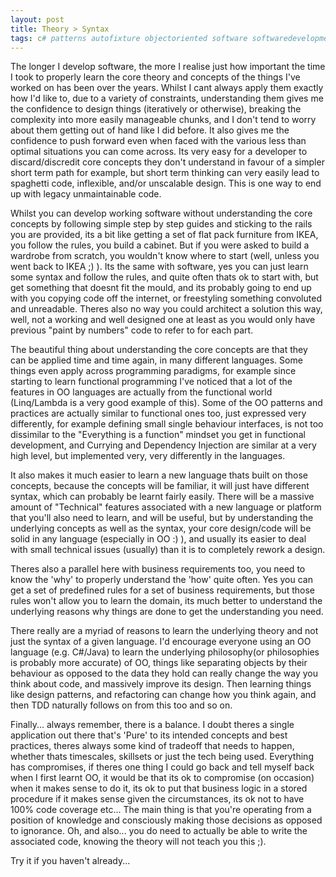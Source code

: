 ```yaml
---
layout: post
title: Theory > Syntax
tags: c# patterns autofixture objectoriented software softwaredevelopment development
---
```


The longer I develop software, the more I realise just how important the time I took to properly learn the core theory and concepts of the things I've worked on has been over the years. Whilst I cant always apply them exactly how I'd like to, due to a variety of constraints, understanding them gives me the confidence to design things (iteratively or otherwise), breaking the complexity into more easily manageable chunks, and I don't tend to worry about them getting out of hand like I did before. It also gives me the confidence to push forward even when faced with the various less than optimal situations you can come across. Its very easy for a developer to discard/discredit core concepts they don't understand in favour of a simpler short term path for example, but short term thinking can very easily lead to spaghetti code, inflexible, and/or unscalable design. This is one way to end up with legacy unmaintainable code. 

Whilst you can develop working software without understanding the core concepts by following simple step by step guides and sticking to the rails you are provided, its a bit like getting a set of flat pack furniture from IKEA, you follow the rules, you build a cabinet. But if you were asked to build a wardrobe from scratch, you wouldn't know where to start (well, unless you went back to IKEA ;) ). Its the same with software, yes you can just learn some syntax and follow the rules, and quite often thats ok to start with, but get something that doesnt fit the mould, and its probably going to end up with you copying code off the internet, or freestyling something convoluted and unreadable. Theres also no way you could architect a solution this way, well, not a working and well designed one at least as you would only have previous "paint by numbers" code to refer to for each part.

The beautiful thing about understanding the core concepts are that they can be applied time and time again, in many different languages. Some things even apply across programming paradigms, for example since starting to learn functional programming I've noticed that a lot of the features in OO languages are actually from the functional world (Linq/Lambda is a very good example of this). Some of the OO patterns and practices are actually similar to functional ones too, just expressed very differently, for example defining small single behaviour interfaces, is not too dissimilar to the "Everything is a function" mindset you get in functional development, and Currying and Dependency Injection are similar at a very high level, but implemented very, very differently in the languages.

It also makes it much easier to learn a new language thats built on those concepts, because the concepts will be familiar, it will just have different syntax, which can probably be learnt fairly easily. There will be a massive amount of "Technical" features associated with a new language or platform that you'll also need to learn, and will be useful, but by understanding the underlying concepts as well as the syntax, your core design/code will be solid in any language (especially in OO :) ), and usually its easier to deal with small technical issues (usually) than it is to completely rework a design.  

Theres also a parallel here with business requirements too, you need to know the 'why' to properly understand the 'how' quite often. Yes you can get a set of predefined rules for a set of business requirements, but those rules won't allow you to learn the domain, its much better to understand the underlying reasons why things are done to get the understanding you need.  

There really are a myriad of reasons to learn the underlying theory and not just the syntax of a given language.  I'd encourage everyone using an OO language (e.g. C#/Java) to learn the underlying philosophy(or philosophies is probably more accurate) of OO, things like separating objects by their behaviour as opposed to the data they hold can really change the way you think about code, and massively improve its design. Then learning things like design patterns, and refactoring can change how you think again, and then TDD naturally follows on from this too and so on. 

Finally... always remember, there is a balance. I doubt theres a single application out there that's 'Pure' to its intended concepts and best practices, theres always some kind of tradeoff that needs to happen, whether thats timescales, skillsets or just the tech being used. Everything has compromises, if theres one thing I could go back and tell myself back when I first learnt OO, it would be that its ok to compromise (on occasion) when it makes sense to do it, its ok to put that business logic in a stored procedure if it makes sense given the circumstances, its ok not to have 100% code coverage etc... The main thing is that you're operating from a position of knowledge and consciously making those decisions as opposed to ignorance. Oh, and also... you do need to actually be able to write the associated code, knowing the theory will not teach you this ;). 

Try it if you haven't already...